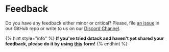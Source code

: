 # Feedback

Do you have any feedback either minor or critical? Please, file [an issue](https://github.com/dstackai/dstack/issues) in our GitHub repo or write to us on our [Discord Channel](https://discord.com/invite/8xfhEYa).

{% hint style="info" %}
**If you've tried dstack and haven't yet shared your feedback, please do it by using** [**this**](https://forms.gle/4U6Z6hmZhbAtEDK29) **form!**
{% endhint %}

